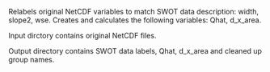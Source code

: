 Relabels original NetCDF variables to match SWOT data description: width, slope2, wse. Creates and calculates the following variables: Qhat, d_x_area.

Input dirctory contains original NetCDF files.

Output directory contains SWOT data labels, Qhat, d_x_area and cleaned up group names.
